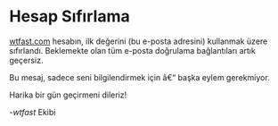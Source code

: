 ﻿# Hesap Sıfırlama
[wtfast.com](https://wtfast.com) hesabın, ilk değerini (bu e-posta adresini) kullanmak üzere sıfırlandı. Beklemekte olan tüm e-posta doğrulama bağlantıları artık geçersiz.

Bu mesaj, sadece seni bilgilendirmek için â€“ başka eylem gerekmiyor.

Harika bir gün geçirmeni dileriz!

-*wtfast* Ekibi